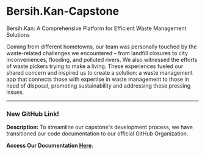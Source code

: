 # Bersih.Kan-Capstone
Bersih.Kan: A Comprehensive Platform for Efficient Waste Management Solutions

Coming from different hometowns, our team was personally touched by the waste-related challenges we encountered – from landfill closures to city inconveniences, flooding, and polluted rivers. We also witnessed the efforts of waste pickers trying to make a living. These experiences fueled our shared concern and inspired us to create a solution: a waste management app that connects those with expertise in waste management to those in need of disposal, promoting sustainability and addressing these pressing issues.

---

### **New GitHub Link!**

**Description:** To streamline our capstone's development process, we have transitioned our code documentation to our official GitHub Organization.

**Access Our Documentation [Here](https://github.com/BersihKan-CH2PS361).**
